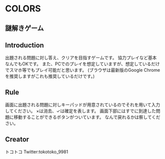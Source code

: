 # COLORS
## 謎解きゲーム

## Introduction
出題される問題に対し答え、クリアを目指すゲームです。
協力プレイなど基本なんでもOKです。
また、PCでのプレイを想定していますが、想定しているだけでスマホ等でもプレイ可能だと思います。
(ブラウザは最新版のGoogle Chromeを推奨しますがこれも推奨しているだけです。)

## Rule
画面に出題される問題に対しキーパッドが用意されているのでそれを用いて入力してください。
×は消去、✓は確定を表します。
画面下部にはすでに到達した問題に移動することができるボタンがついています。
なんで戻れるかは察してください。

## Creator
トコトコ
Twitter:tokotoko_9981